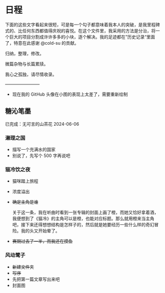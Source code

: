 # 日程

下面的这些文字看起来很短，可是每一个勾子都意味着我本人的突破，是我里程碑式的、比任何东西都值得庆祝的喜悦。在这个文件里，我采用的方法是分治，将一个巨大的项目分割成许许多多的小块，逐个解决。我的足迹都在”历史记录“里面了，特意在此感谢 @cold-su 的贡献。

归纳，整理，修改。

微篇杂物与长篇累牍。

我心之孤独，请尽情收录。

————————

- 现在我的 GitHub 头像在小图的表现上太差了，需要重新绘制

## 糖沁笔墨

已完成：无可言的山茶花 2024-06-06

### 濑理之国

- 描写一个充满水的国家
- 别说了，先写个 500 字再说吧

### 猫冷饮之夜

- 猫咪踏上旅程
- 浓度溢出
- ~~确定主角是谁~~

	关于这一条，我在听曲时看到一张专辑的封面上画了橙，而她又恰好拿着酒，我便想到了《猫冷》的主角可以是橙，也能对应标题。那么就用橙来当主角吧，接下来还得想想结构是怎样子的，然后就是她要经历一些什么样的奇幻冒险。我的头又开始晕了。
- ~~赛期过去了一半，而我还在摸鱼~~

### 风动鹭子

- ~~新建文件夹~~
- ~~写序~~
- 先把第一篇文章写出来吧
- 封面图
